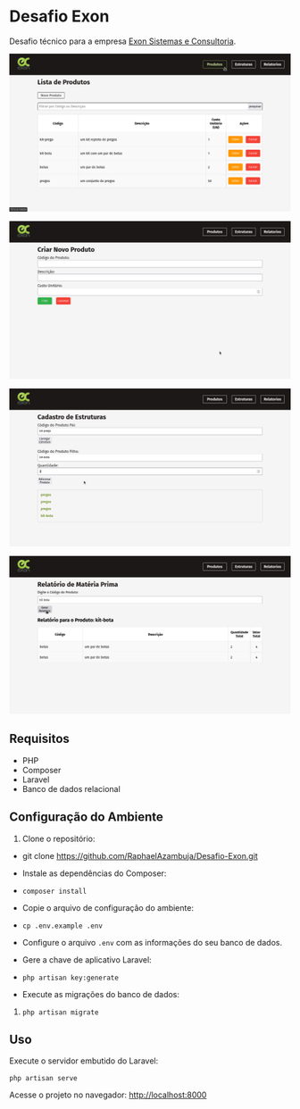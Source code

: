 # Desafio Exon

Desafio técnico para a empresa [Exon Sistemas e Consultoria](https://www.linkedin.com/company/exon-sistemas-e-consultoria/).

![](./imagens-app/produtos.jpeg)

![](./imagens-app/cadastrar-produto.jpeg)

![](./imagens-app/estruturas.jpeg)

![](./imagens-app/materia.jpeg)

## Requisitos

- PHP
- Composer
- Laravel
- Banco de dados relacional

## Configuração do Ambiente

1. Clone o repositório:
        
- git clone https://github.com/RaphaelAzambuja/Desafio-Exon.git

- Instale as dependências do Composer:
 
- `composer install`
- Copie o arquivo de configuração do ambiente:
    
- `cp .env.example .env`

- Configure o arquivo `.env` com as informações do seu banco de dados.

- Gere a chave de aplicativo Laravel:
    
- `php artisan key:generate`

- Execute as migrações do banco de dados:
    
1. `php artisan migrate`

## Uso

Execute o servidor embutido do Laravel:

```
php artisan serve
```

Acesse o projeto no navegador: [http://localhost:8000](http://localhost:8000/)
